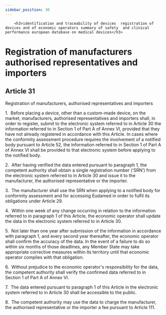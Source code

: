 ```yaml
---
sidebar_position: 30
---
```

        <h3>identification and traceability of devices  registration of devices and of economic operators summary of safety  and clinical performance european database on medical devices</h3>
<h1>Registration of manufacturers authorised representatives and importers</h1>
<h2>Article 31</h2>
   <p class="stitle-article-norm">Registration of manufacturers, authorised representatives and importers</p>
   <p class="norm">1.&nbsp;&nbsp;Before placing a device, other than a 
custom-made device, on the market, manufacturers, authorised 
representatives and importers shall, in order to register, submit to the
 electronic system referred to in Article&nbsp;30 the information 
referred to in Section&nbsp;1 of Part A of Annex&nbsp;VI, provided that 
they have not already registered in accordance with this Article. In 
cases where the conformity assessment procedure requires the involvement
 of a notified body pursuant to Article&nbsp;52, the information 
referred to in Section&nbsp;1 of Part&nbsp;A of Annex&nbsp;VI shall be 
provided to that electronic system before applying to the notified body.</p>
   <p class="norm">2.&nbsp;&nbsp;After having verified the data entered 
pursuant to paragraph&nbsp;1, the competent authority shall obtain a 
single registration number (‘SRN’) from the electronic system referred 
to in Article&nbsp;30 and issue it to the manufacturer, the authorised 
representative or the importer.</p>
   <p class="norm">3.&nbsp;&nbsp;The manufacturer shall use the SRN when
 applying to a notified body for conformity assessment and for accessing
 Eudamed in order to fulfil its obligations under Article&nbsp;29.</p>
   <p class="norm">4.&nbsp;&nbsp;Within one week of any change occurring
 in relation to the information referred to in paragraph&nbsp;1 of this 
Article, the economic operator shall update the data in the electronic 
system referred to in Article&nbsp;30.</p>
   <p class="norm">5.&nbsp;&nbsp;Not later than one year after 
submission of the information in accordance with paragraph&nbsp;1, and 
every second year thereafter, the economic operator shall confirm the 
accuracy of the data. In the event of a failure to do so within six 
months of those deadlines, any Member&nbsp;State may take appropriate 
corrective measures within its territory until that economic operator 
complies with that obligation.</p>
   <p class="norm">6.&nbsp;&nbsp;Without prejudice to the economic 
operator's responsibility for the data, the competent authority shall 
verify the confirmed data referred to in Section&nbsp;1 of Part A of 
Annex&nbsp;VI.</p>
   <p class="norm">7.&nbsp;&nbsp;The data entered pursuant to 
paragraph&nbsp;1 of this Article&nbsp;in the electronic system referred 
to in Article&nbsp;30 shall be accessible to the public.</p>
   <p class="norm">8.&nbsp;&nbsp;The competent authority may use the 
data to charge the manufacturer, the authorised representative or the 
importer a fee pursuant to Article&nbsp;111.</p>